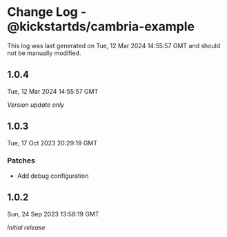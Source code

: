 # Change Log - @kickstartds/cambria-example

This log was last generated on Tue, 12 Mar 2024 14:55:57 GMT and should not be manually modified.

## 1.0.4
Tue, 12 Mar 2024 14:55:57 GMT

_Version update only_

## 1.0.3
Tue, 17 Oct 2023 20:29:19 GMT

### Patches

- Add debug configuration

## 1.0.2
Sun, 24 Sep 2023 13:58:19 GMT

_Initial release_

